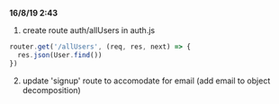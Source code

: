 **16/8/19 2:43**
1. create route auth/allUsers in auth.js
```js
router.get('/allUsers', (req, res, next) => {
  res.json(User.find())
})
```
2. update 'signup' route to accomodate for email (add email to object decomposition)